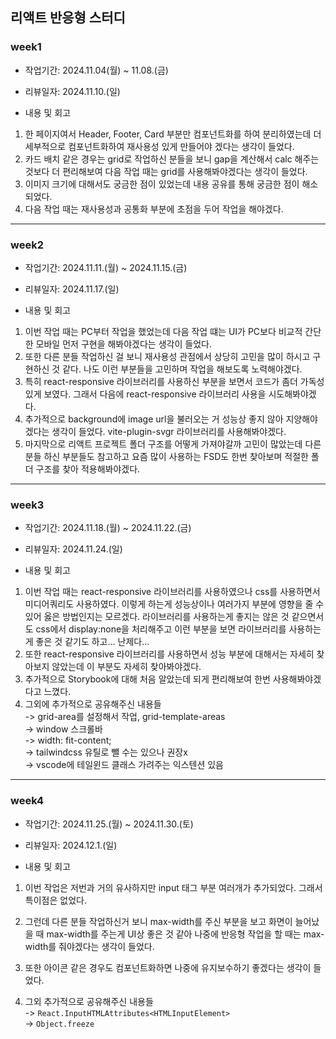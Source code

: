 ## 리액트 반응형 스터디

### week1

- 작업기간: 2024.11.04(월) ~ 11.08.(금)

- 리뷰일자: 2024.11.10.(일)

- 내용 및 회고
  
1. 한 페이지여서 Header, Footer, Card 부분만 컴포넌트화를 하여 분리하였는데 더 세부적으로 컴포넌트화하여 재사용성 있게 만들어야 겠다는 생각이 들었다.
2. 카드 배치 같은 경우는 grid로 작업하신 분들을 보니 gap을 계산해서 calc 해주는 것보다 더 편리해보여 다음 작업 때는 grid를 사용해봐야겠다는 생각이 들었다.
3. 이미지 크기에 대해서도 궁금한 점이 있었는데 내용 공유를 통해 궁금한 점이 해소되었다.
4. 다음 작업 때는 재사용성과 공통화 부분에 초점을 두어 작업을 해야겠다.

---

### week2

- 작업기간: 2024.11.11.(월) ~ 2024.11.15.(금)

- 리뷰일자: 2024.11.17.(일)

- 내용 및 회고

1. 이번 작업 때는 PC부터 작업을 했었는데 다음 작업 떄는 UI가 PC보다 비교적 간단한 모바일 먼저 구현을 해봐야겠다는 생각이 들었다.
2. 또한 다른 분들 작업하신 걸 보니 재사용성 관점에서 상당히 고민을 많이 하시고 구현하신 것 같다. 나도 이런 부분들을 고민하며 작업을 해보도록 노력해야겠다.
3. 특히 react-responsive 라이브러리를 사용하신 부분을 보면서 코드가 좀더 가독성 있게 보였다. 그래서 다음에 react-responsive 라이브러리 사용을 시도해봐야겠다.
4. 추가적으로 background에 image url을 불러오는 거 성능상 좋지 않아 지양해야 겠다는 생각이 들었다. vite-plugin-svgr 라이브러리를 사용해봐야겠다.
5. 마지막으로 리액트 프로젝트 폴더 구조를 어떻게 가져야갈까 고민이 많았는데 다른 분들 하신 부분들도 참고하고 요즘 많이 사용하는 FSD도 한번 찾아보며 적절한 폴더 구조를 찾아 적용해봐야겠다.

---

### week3

- 작업기간: 2024.11.18.(월) ~ 2024.11.22.(금)

- 리뷰일자: 2024.11.24.(일)

- 내용 및 회고

1. 이번 작업 때는 react-responsive 라이브러리를 사용하였으나 css를 사용하면서 미디어쿼리도 사용하였다. 이렇게 하는게 성능상이나 여러가지 부분에 영향을 줄 수 있어 옳은 방법인지는 모르겠다. 라이브러리를 사용하는게 좋지는 않은 것 같으면서도 css에서 display:none을 처리해주고 이런 부분을 보면 라이브러리를 사용하는게 좋은 것 같기도 하고... 난제다...
2. 또한 react-responsive 라이브러리를 사용하면서 성능 부분에 대해서는 자세히 찾아보지 않았는데 이 부분도 자세히 찾아봐야겠다.
3. 추가적으로 Storybook에 대해 처음 알았는데 되게 편리해보여 한번 사용해봐야겠다고 느꼈다.
4. 그외에 추가적으로 공유해주신 내용들<br/>
-> grid-area를 설정해서 작업, grid-template-areas<br/>
-> window 스크롤바<br/>
-> width: fit-content;<br/>
-> tailwindcss 유틸로 뺄 수는 있으나 권장x<br/>
-> vscode에 테일윈드 클래스 가려주는 익스텐션 있음

---

### week4

- 작업기간: 2024.11.25.(월) ~ 2024.11.30.(토)

- 리뷰일자: 2024.12.1.(일)
  
- 내용 및 회고

1. 이번 작업은 저번과 거의 유사하지만 input 태그 부분 여러개가 추가되었다. 그래서 특이점은 없었다.
   
2. 그런데 다른 분들 작업하신거 보니 max-width를 주신 부분을 보고 화면이 늘어났을 때 max-width를 주는게 UI상 좋은 것 같아 나중에 반응형 작업을 할 때는 max-width를 줘야겠다는 생각이 들었다.

3. 또한 아이콘 같은 경우도 컴포넌트화하면 나중에 유지보수하기 좋겠다는 생각이 들었다.

4. 그외 추가적으로 공유해주신 내용들<br/>
-> `React.InputHTMLAttributes<HTMLInputElement>`<br/>
-> `Object.freeze`